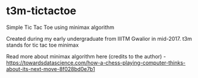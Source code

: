 # t3m-tictactoe
Simple Tic Tac Toe using minimax algorithm

Created during my early undergraduate from IIITM Gwalior in mid-2017. 
t3m stands for tic tac toe minimax

Read more about minimax algorithm here (credits to the author) - https://towardsdatascience.com/how-a-chess-playing-computer-thinks-about-its-next-move-8f028bd0e7b1
